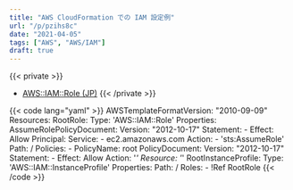 ```yaml
---
title: "AWS CloudFormation での IAM 設定例"
url: "/p/pzihs8c"
date: "2021-04-05"
tags: ["AWS", "AWS/IAM"]
draft: true
---
```


{{< private >}}
- [AWS::IAM::Role (JP)](https://docs.aws.amazon.com/ja_jp/AWSCloudFormation/latest/UserGuide/aws-resource-iam-role.html)
{{< /private >}}


{{< code lang="yaml" >}}
AWSTemplateFormatVersion: "2010-09-09"
Resources:
  RootRole:
    Type: 'AWS::IAM::Role'
    Properties:
      AssumeRolePolicyDocument:
        Version: "2012-10-17"
        Statement:
          - Effect: Allow
            Principal:
              Service:
                - ec2.amazonaws.com
            Action:
              - 'sts:AssumeRole'
      Path: /
      Policies:
        - PolicyName: root
          PolicyDocument:
            Version: "2012-10-17"
            Statement:
              - Effect: Allow
                Action: '*'
                Resource: '*'
  RootInstanceProfile:
    Type: 'AWS::IAM::InstanceProfile'
    Properties:
      Path: /
      Roles:
        - !Ref RootRole
{{< /code >}}

